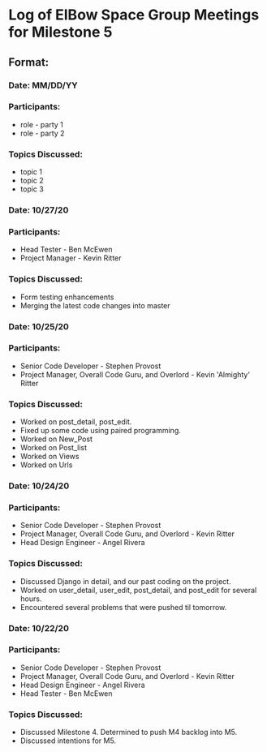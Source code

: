 # Log of ElBow Space Group Meetings for Milestone 5

## Format:
### Date: MM/DD/YY
### Participants: 
* role - party 1
* role - party 2
### Topics Discussed:
* topic 1
* topic 2
* topic 3

### Date: 10/27/20
### Participants: 
* Head Tester - Ben McEwen
* Project Manager - Kevin Ritter
### Topics Discussed:
* Form testing enhancements
* Merging the latest code changes into master

### Date: 10/25/20
### Participants: 
* Senior Code Developer - Stephen Provost
* Project Manager, Overall Code Guru, and Overlord - Kevin 'Almighty' Ritter
### Topics Discussed:
* Worked on post_detail, post_edit. 
* Fixed up some code using paired programming.
* Worked on New_Post
* Worked on Post_list
* Worked on Views
* Worked on Urls

### Date: 10/24/20
### Participants: 
* Senior Code Developer - Stephen Provost
* Project Manager, Overall Code Guru, and Overlord - Kevin Ritter
* Head Design Engineer - Angel Rivera
### Topics Discussed:
* Discussed Django in detail, and our past coding on the project.
* Worked on user_detail, user_edit, post_detail, and post_edit for several hours.
* Encountered several problems that were pushed til tomorrow.

### Date: 10/22/20
### Participants: 
* Senior Code Developer - Stephen Provost
* Project Manager, Overall Code Guru, and Overlord - Kevin Ritter
* Head Design Engineer - Angel Rivera
* Head Tester - Ben McEwen
### Topics Discussed:
* Discussed Milestone 4. Determined to push M4 backlog into M5.
* Discussed intentions for M5.
